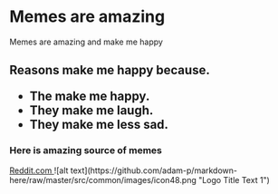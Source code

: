 <h1>Memes are amazing </h1>
  <p>Memes are amazing and make me happy</p>
<h2>Reasons make me happy because.</p>
  <ul>
   <li>The make me happy.</li>
   <li>They make me laugh.</li>
    <li>They make me less sad.</li>
  </ul>
<h3>Here is amazing source of memes</h3>
<a href= "https://www.reddit.com/">Reddit.com </a>
![alt text](https://github.com/adam-p/markdown-here/raw/master/src/common/images/icon48.png "Logo Title Text 1")
